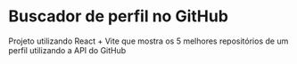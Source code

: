 # Buscador de perfil no GitHub

Projeto utilizando React + Vite que mostra os 5 melhores repositórios de um perfil utilizando a API do GitHub
